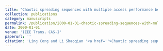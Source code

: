 ```yaml
---
title: "Chaotic spreading sequences with multiple access performance better than random sequences"
collection: publications
category: manuscripts
permalink: /publication/2000-01-01-chaotic-spreading-sequences-with-multiple-access-performance-better-than-random-sequences
date: 2000-01-01
venue: 'IEEE Trans. CAS-I'
paperurl: ''
citation: 'Ling Cong and Li Shaoqian "<a href=''>Chaotic spreading sequences with multiple access performance better than random sequences</a>", IEEE Trans. CAS-I, vol. 47, pp. 394-397, Mar. 2000.'
---
```

